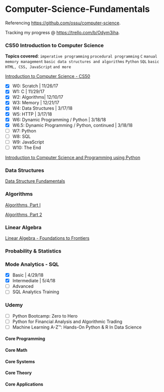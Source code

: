 # Computer-Science-Fundamentals

Referencing https://github.com/ossu/computer-science.

Tracking my progress @ https://trello.com/b/Odym3iha.

### CS50 Introduction to Computer Science

**Topics covered**:
`imperative programming`
`procedural programming`
`C`
`manual memory management`
`basic data structures and algorithms`
`Python`
`SQL`
`basic HTML, CSS, JavaScript`
`and more`

[Introduction to Computer Science - CS50](https://www.edx.org/course/introduction-computer-science-harvardx-cs50x#!)
- [x] W0: Scratch | 11/26/17
- [x] W1: C | 11/29/17
- [x] W2: Algorithms| 12/10/17
- [x] W3: Memory | 12/21/17
- [x] W4: Data Structures | 3/17/18
- [x] W5: HTTP | 3/17/18
- [x] W6: Dynamic Programming / Python | 3/18/18
- [x] W6.5: Dynamic Programming / Python, continued | 3/18/18
- [ ] W7: Python
- [ ] W8: SQL
- [ ] W9: JavaScript
- [ ] W10: The End

[Introduction to Computer Science and Programming using Python](https://www.edx.org/course/introduction-computer-science-mitx-6-00-1x-10)

### Data Structures
[Data Structure Fundamentals](https://www.edx.org/course/data-structures-fundamentals-uc-san-diegox-algs201x)

### Algorithms
[Algorithms, Part I](https://www.coursera.org/learn/algorithms-part1)

[Algorithms, Part 2](https://www.coursera.org/learn/algorithms-part2)

### Linear Algebra
[Linear Algebra - Foundations to Frontiers](https://www.edx.org/course/laff-linear-algebra-foundations-to-frontiers)

### Probability & Statistics

### Mode Analytics - SQL
- [x] Basic | 4/29/18
- [x] Intermediate | 5/4/18
- [ ] Advanced
- [ ] SQL Analytics Training

### Udemy
- [ ] Python Bootcamp: Zero to Hero
- [ ] Python for Financial Analysis and Algorithmic Trading
- [ ] Machine Learning A-Z™: Hands-On Python & R In Data Science

#### Core Programming
#### Core Math
#### Core Systems
#### Core Theory
#### Core Applications

